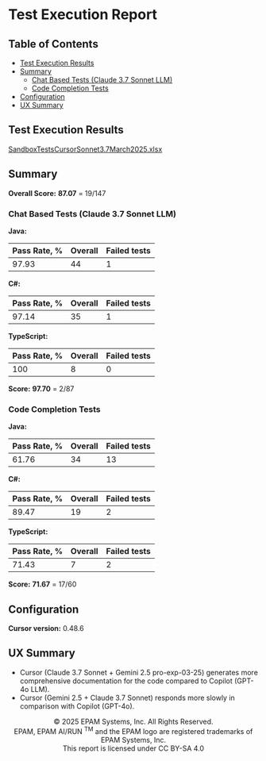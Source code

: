 # Test Execution Report

## Table of Contents
- [Test Execution Results](#test-execution-results)
- [Summary](#summary)
    - [Chat Based Tests (Claude 3.7 Sonnet LLM)](#chat-based-tests-claude-37-sonnet-llm)
    - [Code Completion Tests](#code-completion-tests)
- [Configuration](#configuration)
- [UX Summary](#ux-summary)

## Test Execution Results

[SandboxTestsCursorSonnet3.7March2025.xlsx](../../../../../reports/2025/SandboxTestsCursorSonnet3.7March2025.xlsx)

## Summary

**Overall Score:** **87.07** = 19/147

### Chat Based Tests (Claude 3.7 Sonnet LLM)

**Java:**

| Pass Rate, % | Overall | Failed tests |
|--------------|---------|--------------|
| 97.93        | 44      | 1            |

**C#:**

| Pass Rate, % | Overall | Failed tests |
|--------------|---------|--------------|
| 97.14        | 35      | 1            |

**TypeScript:**

| Pass Rate, % | Overall | Failed tests |
|--------------|---------|--------------|
| 100          | 8       | 0            |

**Score:** **97.70** = 2/87

### Code Completion Tests

**Java:**

| Pass Rate, % | Overall | Failed tests |
|--------------|---------|--------------|
| 61.76        | 34      | 13           |

**C#:**

| Pass Rate, % | Overall | Failed tests |
|--------------|---------|--------------|
| 89.47        | 19      | 2            |

**TypeScript:**

| Pass Rate, % | Overall | Failed tests |
|--------------|---------|--------------|
| 71.43        | 7       | 2            |

**Score:** **71.67** = 17/60

## Configuration

**Cursor version:** 0.48.6

## UX Summary

- Cursor (Claude 3.7 Sonnet + Gemini 2.5 pro-exp-03-25) generates more comprehensive documentation for the code compared to Copilot (GPT-4o LLM).
- Cursor (Gemini 2.5 + Claude 3.7 Sonnet) responds more slowly in comparison with Copilot (GPT-4o).

<p style="text-align: center;">    © 2025 EPAM Systems, Inc. All Rights Reserved.<br/>    EPAM, EPAM AI/RUN <sup>TM</sup> and the EPAM logo are registered trademarks of EPAM Systems, Inc.<br>    This report is licensed under CC BY-SA 4.0<br/></p>
